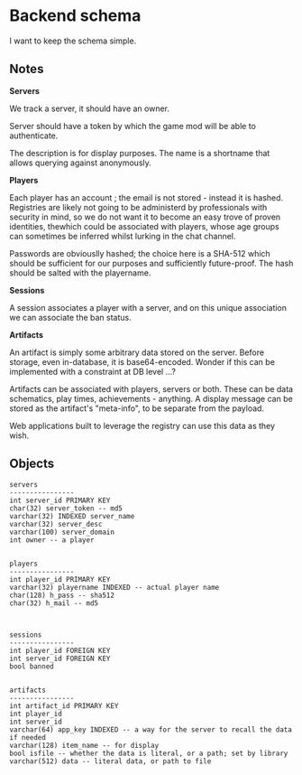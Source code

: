 # Backend schema

I want to keep the schema simple.

## Notes

**Servers**

We track a server, it should have an owner.

Server should have a token by which the game mod will be able to authenticate.

The description is for display purposes. The name is a shortname that allows querying against anonymously.

**Players**

Each player has an account ; the email is not stored - instead it is hashed. Registries are likely not going to be administerd by professionals with security in mind, so we do not want it to become an easy trove of proven identities, thewhich could be associated with players, whose age groups can sometimes be inferred whilst lurking in the chat channel.

Passwords are obviouslly hashed; the choice here is a SHA-512 which should be sufficient for our purposes and sufficiently future-proof. The hash should be salted with the playername.

**Sessions**

A session associates a player with a server, and on this unique association we can associate the ban status.

**Artifacts**

An artifact is simply some arbitrary data stored on the server. Before storage, even in-database, it is base64-encoded. Wonder if this can be implemented with a constraint at DB level ...?

Artifacts can be associated with players, servers or both. These can be data schematics, play times, achievements - anything. A display message can be stored as the artifact's "meta-info", to be separate from the payload.

Web applications built to leverage the registry can use this data as they wish.

## Objects

	servers
	----------------
	int server_id PRIMARY KEY
	char(32) server_token -- md5
	varchar(32) INDEXED server_name
	varchar(32) server_desc
	varchar(100) server_domain
	int owner -- a player


	players
	----------------
	int player_id PRIMARY KEY
	varchar(32) playername INDEXED -- actual player name
	char(128) h_pass -- sha512
	char(32) h_mail -- md5
	

	
	sessions
	----------------
	int player_id FOREIGN KEY
	int server_id FOREIGN KEY
	bool banned


	artifacts
	----------------
	int artifact_id PRIMARY KEY
	int player_id
	int server_id
	varchar(64) app_key INDEXED -- a way for the server to recall the data if needed
	varchar(128) item_name -- for display
	bool isfile -- whether the data is literal, or a path; set by library
	varchar(512) data -- literal data, or path to file
